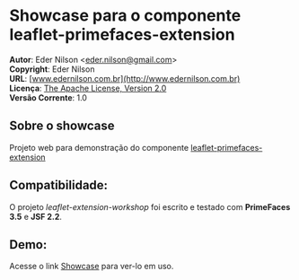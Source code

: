 # Showcase para o componente leaflet-primefaces-extension


**Autor**: Eder Nilson <[eder.nilson@gmail.com](mailto:eder.nilson@gmail.com)>  
**Copyright**: Eder Nilson  
**URL**: [www.edernilson.com.br](http://www.edernilson.com.br)  
**Licença**: [The Apache License, Version 2.0](http://www.apache.org/licenses/LICENSE-2.0.txt)  
**Versão Corrente**: 1.0

Sobre o showcase
-----

Projeto web para demonstração do componente [leaflet-primefaces-extension]()


Compatibilidade:
--------------

O projeto *leaflet-extension-workshop* foi escrito e testado com **PrimeFaces 3.5** e **JSF 2.2**.


Demo:
--------------

Acesse o link [Showcase](http://www.edernilson.com.br/leaflet-extension-workshop) para ver-lo em uso.